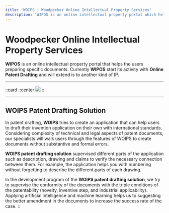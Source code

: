 ```yaml
---
title: 'WOIPS | Woodpecker Online Intellectual Property Services'
description: 'WIPOS is an online intellectual property portal which helps users to prepare the specific documents such as patent.'
---
```


# Woodpecker Online Intellectual Property Services
**WIPOS** is an online intellectual property portal that helps the users preparing specific documents. Currently **WIPOS** start its activity with **Online Patent Drafting** and will extend is to another kind of IP.

------------

::card
::center
![](https://woips.net/image/WOIPS_LOGO_Patent.png)
::

------------


## WOIPS Patent Drafting Solution
In patent drafting, **WOIPS** tries to create an application that can help users to draft their invention application on their own with international standards. Considering complexity of technical and legal aspects of patent documents, our specialists will walk users through the features of WOIPS to create documents without substantive and formal errors.

**WOIPS patent drafting solution** supervised different parts of the application such as description, drawing and claims to verify the necessary connection between them. For example, the application helps you with numbering without forgetting to describe the different parts of each drawing.

In the development program of the **WOIPS patent drafting solution**, we try to supervise the conformity of the documents with the triple conditions of the patentability (novelty, inventive step, and industrial applicability). Applying artificial intelligence and machine learning helps us to suggesting the better amendment in the documents to increase the success rate of the case. 
::